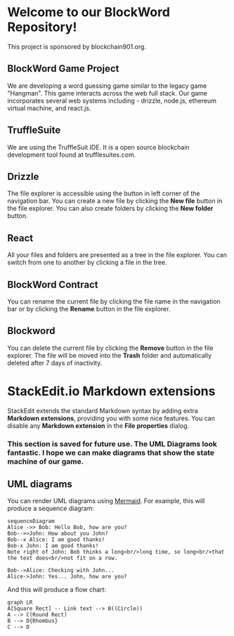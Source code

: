 # Welcome to our BlockWord Repository!

This project is sponsored by blockchain901.org.

## BlockWord Game Project
We are developing a word guessing game similar to the legacy game "Hangman". This game interacts across the web full stack. Our game incorporates several web systems including - drizzle, node.js, ethereum virtual machine, and react.js. 

## TruffleSuite

We are using the TruffleSuit IDE. It is a open source blockchain development tool found at trufflesuites.com.

## Drizzle

The file explorer is accessible using the button in left corner of the navigation bar. You can create a new file by clicking the **New file** button in the file explorer. You can also create folders by clicking the **New folder** button.

## React

All your files and folders are presented as a tree in the file explorer. You can switch from one to another by clicking a file in the tree.

## BlockWord Contract

You can rename the current file by clicking the file name in the navigation bar or by clicking the **Rename** button in the file explorer.

## Blockword

You can delete the current file by clicking the **Remove** button in the file explorer. The file will be moved into the **Trash** folder and automatically deleted after 7 days of inactivity.

# StackEdit.io Markdown extensions

StackEdit extends the standard Markdown syntax by adding extra **Markdown extensions**, providing you with some nice features.  You can disable any **Markdown extension** in the **File properties** dialog.

### This section is saved for future use. The UML Diagrams look fantastic. I hope we can make diagrams that show the state machine of our game.


## UML diagrams

You can render UML diagrams using [Mermaid](https://mermaidjs.github.io/). For example, this will produce a sequence diagram:

```mermaid
sequenceDiagram
Alice ->> Bob: Hello Bob, how are you?
Bob-->>John: How about you John?
Bob--x Alice: I am good thanks!
Bob-x John: I am good thanks!
Note right of John: Bob thinks a long<br/>long time, so long<br/>that the text does<br/>not fit on a row.

Bob-->Alice: Checking with John...
Alice->John: Yes... John, how are you?
```

And this will produce a flow chart:

```mermaid
graph LR
A[Square Rect] -- Link text --> B((Circle))
A --> C(Round Rect)
B --> D{Rhombus}
C --> D
```
<!--stackedit_data:
eyJoaXN0b3J5IjpbMTE1Mzc1MjMwN119
-->